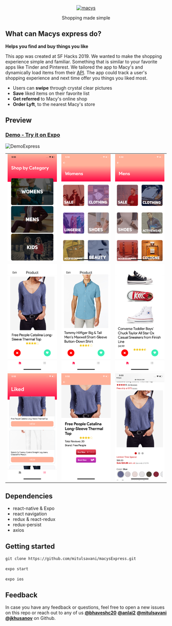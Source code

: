 <p align="center">
<a href="https://github.com/mitulsavani/macysExpress.git">
<img alt="macys" src="https://github.com/mitulsavani/macysExpress/blob/master/macysexpress-logo.png" width="250">
</a>
<p align="center">
  Shopping made simple
</p>
</p>

## What can Macys express do?

**Helps you find and buy things you like**

This app was created at SF Hacks 2019. We wanted to make the shopping experience simple and familiar. Something that is similar to your favorite apps like Tinder and Pinterest. We tailored the app to Macy's and dynamically load items from their [API](http://developer.macys.com/page). The app could track a user's shopping experience and next time offer you things you liked most.

- Users can **swipe** through crystal clear pictures
- **Save** liked items on their favorite list
- **Get referred** to Macy's online shop
- **Order Lyft**, to the nearest Macy's store

## Preview

### [Demo - Try it on Expo](https://exp.host/@mitulsavani/macysExpress)

![DemoExpress](https://github.com/mitulsavani/macysExpress/blob/master/assets/DemoExpress.gif)

|                                                         |                                                         |                                                         |
| :-----------------------------------------------------: | :-----------------------------------------------------: | :-----------------------------------------------------: |
| <img width="250" src="./assets/demo_screenshots/1.png"> | <img width="250" src="./assets/demo_screenshots/2.png"> | <img width="250" src="./assets/demo_screenshots/3.png"> |
| <img width="250" src="./assets/demo_screenshots/4.png"> | <img width="250" src="./assets/demo_screenshots/5.png"> | <img width="250" src="./assets/demo_screenshots/6.png"> |
| <img width="250" src="./assets/demo_screenshots/7.png"> | <img width="250" src="./assets/demo_screenshots/8.png"> | <img width="250" src="./assets/demo_screenshots/9.png"> |

## Dependencies

- react-native & Expo
- react navigation
- redux & react-redux
- redux-persist
- axios

## Getting started

```
git clone https://github.com/mitulsavani/macysExpress.git

expo start

expo ios
```

## Feedback

In case you have any feedback or questions, feel free to open a new issues on this repo or reach out to any of us [**@bhaveshc20**](https://github.com/bhaveshc20) [**@anlai2**](https://github.com/anlai2) [**@mitulsavani**](https://github.com/mitulsavani) [**@jkhusanov**](https://github.com/jkhusanov) on Github.
